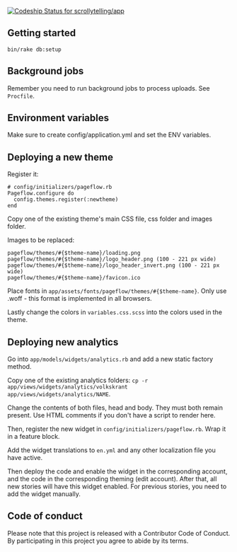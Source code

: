 [ ![Codeship Status for scrollytelling/app](https://codeship.com/projects/7f550840-f8e9-0132-4345-3a92bb520805/status?branch=master)](https://codeship.com/projects/86736)

## Getting started

```
bin/rake db:setup
```

## Background jobs

Remember you need to run background jobs to process uploads. See `Procfile`.

## Environment variables

Make sure to create config/application.yml and set the ENV variables.

## Deploying a new theme

Register it:

```
# config/initializers/pageflow.rb
Pageflow.configure do
  config.themes.register(:newtheme)
end
```

Copy one of the existing theme's main CSS file, css folder and images folder.

Images to be replaced:

```
pageflow/themes/#{$theme-name}/loading.png
pageflow/themes/#{$theme-name}/logo_header.png (100 - 221 px wide)
pageflow/themes/#{$theme-name}/logo_header_invert.png (100 - 221 px wide)
pageflow/themes/#{$theme-name}/favicon.ico
```

Place fonts in `app/assets/fonts/pageflow/themes/#{$theme-name}`. Only use .woff - this format is implemented in all browsers.

Lastly change the colors in `variables.css.scss` into the colors used in the theme.

## Deploying new analytics

Go into `app/models/widgets/analytics.rb` and add a new static factory method.

Copy one of the existing analytics folders: `cp -r app/views/widgets/analytics/volkskrant app/views/widgets/analytics/NAME`.

Change the contents of both files, head and body. They must both remain present. Use HTML comments if you don't have a script to render here.

Then, register the new widget in `config/initializers/pageflow.rb`. Wrap it in a feature block.

Add the widget translations to `en.yml` and any other localization file you have active.

Then deploy the code and enable the widget in the corresponding account, and the code in the corresponding theming (edit account). After that, all new stories will have this widget enabled. For previous stories, you need to add the widget manually.

## Code of conduct

Please note that this project is released with a Contributor Code of Conduct. By participating in this project you agree to abide by its terms.

